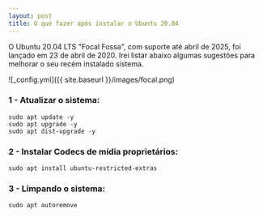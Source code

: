 ```yaml
---
layout: post
title: O que fazer após instalar o Ubuntu 20.04
---
```

O Ubuntu 20.04 LTS "Focal Fossa", com suporte até abril de 2025, foi lançado em 23 de abril de 2020. Irei listar abaixo algumas sugestões para melhorar o seu recém instalado sistema.

![_config.yml]({{ site.baseurl }}/images/focal.png)

### 1 - Atualizar o sistema:

```
sudo apt update -y
sudo apt upgrade -y
sudo apt dist-upgrade -y
```
### 2 - Instalar Codecs de mídia proprietários:

```
sudo apt install ubuntu-restricted-extras
```

### 3 - Limpando o sistema:

```
sudo apt autoremove
```
